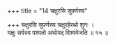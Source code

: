 +++
title = "14 चक्षुरसि सुपर्णस्य"

+++
चक्षुरसि सुपर्णस्य चक्षुरहेरथो शुनः ।  
यक्षुः सर्वस्य पश्यतो अथोयद् विश्वमेजति ॥ १५ ॥